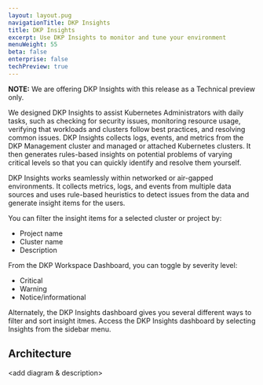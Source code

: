 ```yaml
---
layout: layout.pug
navigationTitle: DKP Insights
title: DKP Insights
excerpt: Use DKP Insights to monitor and tune your environment
menuWeight: 55
beta: false
enterprise: false
techPreview: true
---
```


<p class="message--note"><strong>NOTE:</strong> We are offering DKP Insights with this release as a Technical preview only. </p>

We designed DKP Insights to assist Kubernetes Administrators with daily tasks, such as checking for security issues, monitoring resource usage, verifying that workloads and clusters follow best practices, and resolving common issues. DKP Insights collects logs, events, and metrics from the DKP Management cluster and managed or attached Kubernetes clusters. It then generates rules-based insights on potential problems of varying critical levels so that you can quickly identify and resolve them yourself.

DKP Insights works seamlessly within networked or air-gapped environments. It collects metrics, logs, and events from multiple data sources and uses rule-based heuristics to detect issues from the data and generate insight items for the users.

You can filter the insight items for a selected cluster or project by:

- Project name
- Cluster name
- Description

From the DKP Workspace Dashboard, you can toggle by severity level:

- Critical
- Warning
- Notice/informational

Alternately, the DKP Insights dashboard gives you several different ways to filter and sort insight itmes. Access the DKP Insights dashboard by selecting Insights from the sidebar menu.

## Architecture

<add diagram & description>
